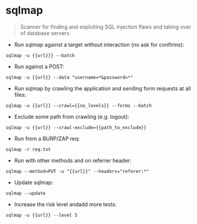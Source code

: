 # sqlmap
> Scanner for finding and exploiting SQL injection flaws and taking over of database servers

- Run sqlmap against a target without interaction (no ask for confirms):

`sqlmap -u {{url}}} --batch`

- Run against a POST:

`sqlmap -u {{url}} --data "username=*&password=*"`

- Run sqlmap by crawling the application and sending form requests at all files:

`sqlmap -u {{url}} --crawl={{no_levels}} --forms --batch`

- Exclude some path from crawling (e.g. logout):

 `sqlmap -u {{url}} --crawl-exclude={{path_to_exclude}}`


- Run from a BURP/ZAP req: 

`sqlmap -r req.txt`

- Run with other methods and on referrer header: 

`sqlmap --method=PUT -u "{{url}}" --headers="referer:*"`

- Update sqlmap:

`sqlmap --update`


- Increase the risk level andadd more tests: 

`sqlmap -u {{url}} --level 5`